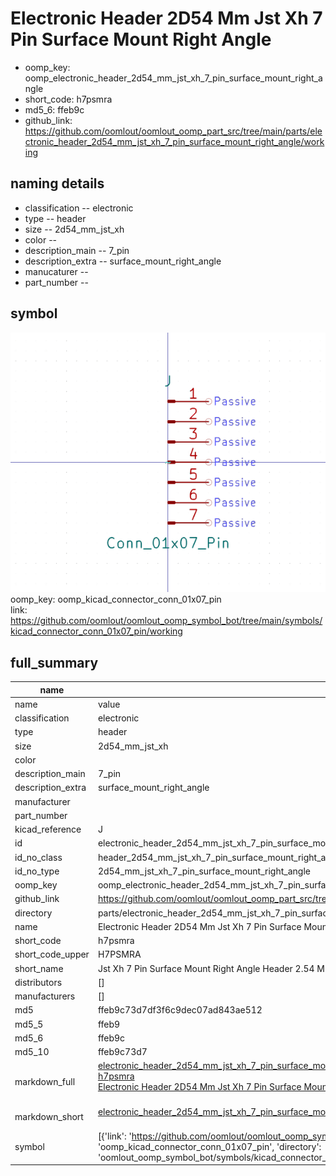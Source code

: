 # Electronic Header 2D54 Mm Jst Xh 7 Pin Surface Mount Right Angle

  
* oomp_key: oomp_electronic_header_2d54_mm_jst_xh_7_pin_surface_mount_right_angle 
* short_code: h7psmra
* md5_6: ffeb9c  
* github_link: https://github.com/oomlout/oomlout_oomp_part_src/tree/main/parts/electronic_header_2d54_mm_jst_xh_7_pin_surface_mount_right_angle/working  
## naming details
* classification -- electronic
* type -- header
* size -- 2d54_mm_jst_xh
* color -- 
* description_main -- 7_pin
* description_extra -- surface_mount_right_angle
* manucaturer -- 
* part_number -- 



## symbol

![](symbol/0/working/working_600.png)  
oomp_key: oomp_kicad_connector_conn_01x07_pin  
link: https://github.com/oomlout/oomlout_oomp_symbol_bot/tree/main/symbols/kicad_connector_conn_01x07_pin/working  


## full_summary
| name | value | 
| --- | --- | 
| name | value | 
| classification | electronic | 
| type | header | 
| size | 2d54_mm_jst_xh | 
| color |  | 
| description_main | 7_pin | 
| description_extra | surface_mount_right_angle | 
| manufacturer |  | 
| part_number |  | 
| kicad_reference | J | 
| id | electronic_header_2d54_mm_jst_xh_7_pin_surface_mount_right_angle | 
| id_no_class | header_2d54_mm_jst_xh_7_pin_surface_mount_right_angle | 
| id_no_type | 2d54_mm_jst_xh_7_pin_surface_mount_right_angle | 
| oomp_key | oomp_electronic_header_2d54_mm_jst_xh_7_pin_surface_mount_right_angle | 
| github_link | https://github.com/oomlout/oomlout_oomp_part_src/tree/main/parts/electronic_header_2d54_mm_jst_xh_7_pin_surface_mount_right_angle/working | 
| directory | parts/electronic_header_2d54_mm_jst_xh_7_pin_surface_mount_right_angle | 
| name | Electronic Header 2D54 Mm Jst Xh 7 Pin Surface Mount Right Angle | 
| short_code | h7psmra | 
| short_code_upper | H7PSMRA | 
| short_name | Jst Xh 7 Pin Surface Mount Right Angle Header 2.54 Mm Pitch | 
| distributors | [] | 
| manufacturers | [] | 
| md5 | ffeb9c73d7df3f6c9dec07ad843ae512 | 
| md5_5 | ffeb9 | 
| md5_6 | ffeb9c | 
| md5_10 | ffeb9c73d7 | 
| markdown_full | [electronic_header_2d54_mm_jst_xh_7_pin_surface_mount_right_angle](https://github.com/oomlout/oomlout_oomp_part_src/tree/main/parts/electronic_header_2d54_mm_jst_xh_7_pin_surface_mount_right_angle/working)<br>[h7psmra](https://github.com/oomlout/oomlout_oomp_part_src/tree/main/parts/electronic_header_2d54_mm_jst_xh_7_pin_surface_mount_right_angle/working)<br>[Electronic Header 2D54 Mm Jst Xh 7 Pin Surface Mount Right Angle](https://github.com/oomlout/oomlout_oomp_part_src/tree/main/parts/electronic_header_2d54_mm_jst_xh_7_pin_surface_mount_right_angle/working)<br><br> | 
| markdown_short | [electronic_header_2d54_mm_jst_xh_7_pin_surface_mount_right_angle](https://github.com/oomlout/oomlout_oomp_part_src/tree/main/parts/electronic_header_2d54_mm_jst_xh_7_pin_surface_mount_right_angle/working)<br><br> | 
| symbol | [{'link': 'https://github.com/oomlout/oomlout_oomp_symbol_bot/tree/main/symbols/kicad_connector_conn_01x07_pin', 'oomp_key': 'oomp_kicad_connector_conn_01x07_pin', 'directory': 'oomlout_oomp_symbol_bot/symbols/kicad_connector_conn_01x07_pin//working/working.kicad_sym'}] | 
